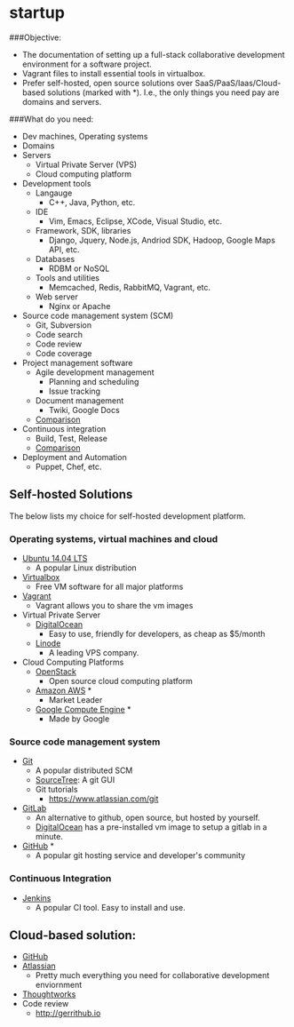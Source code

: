 startup
=======

###Objective:
- The documentation of setting up a full-stack collaborative development environment for a software project.
- Vagrant files to install essential tools in virtualbox.
- Prefer self-hosted, open source solutions over SaaS/PaaS/Iaas/Cloud-based solutions (marked with *). I.e., the only things you need pay are domains and servers.

###What do you need:
- Dev machines, Operating systems
- Domains
- Servers
    - Virtual Private Server (VPS)
    - Cloud computing platform
- Development tools
    - Langauge
        - C++, Java, Python, etc.
    - IDE
        - Vim, Emacs, Eclipse, XCode, Visual Studio, etc.
    - Framework, SDK, libraries
        - Django, Jquery, Node.js, Andriod SDK, Hadoop, Google Maps API, etc.
    - Databases
        - RDBM or NoSQL
    - Tools and utilities
        - Memcached, Redis, RabbitMQ, Vagrant, etc.
    - Web server
        - Nginx or Apache
- Source code management system (SCM)
    - Git, Subversion
    - Code search
    - Code review
    - Code coverage
- Project management software
    - Agile development management
        - Planning and scheduling
        - Issue tracking
    - Document management
        - Twiki, Google Docs
    - [Comparison](http://en.wikipedia.org/wiki/Comparison_of_project_management_software)
- Continuous integration
    - Build, Test, Release
    - [Comparison](http://en.wikipedia.org/wiki/Comparison_of_continuous_integration_software)
- Deployment and Automation
    - Puppet, Chef, etc.


## Self-hosted Solutions

The below lists my choice for self-hosted development platform.

### Operating systems, virtual machines and cloud
- [Ubuntu 14.04 LTS](http://www.ubuntu.com)
    - A popular Linux distribution
- [Virtualbox](http://www.virtualbox.org)
    - Free VM software for all major platforms
- [Vagrant](http://www.vagrantup.com)
    - Vagrant allows you to share the vm images
- Virtual Private Server
    - [DigitalOcean](https://www.digitalocean.com/?refcode=0b59220c73df)
        - Easy to use, friendly for developers, as cheap as $5/month
    - [Linode](http://linode.com)
        - A leading VPS company.
- Cloud Computing Platforms
    - [OpenStack](http://openstack.org)
        - Open source cloud computing platform
    - [Amazon AWS](http://aws.amazon.com) *
        - Market Leader
    - [Google Compute Engine](https://cloud.google.com/products/compute-engine) *
        - Made by Google

### Source code management system
- [Git](http://git-scm.com)
    - A popular distributed SCM
    - [SourceTree](http://www.sourcetreeapp.com): A git GUI
    - Git tutorials
        - https://www.atlassian.com/git
- [GitLab](http://www.gitlab.com)
    - An alternative to github, open source, but hosted by yourself.
    - [DigitalOcean](https://www.digitalocean.com/community/tutorials/how-to-use-the-gitlab-one-click-install-image-to-manage-git-repositories) has a pre-installed vm image to setup a gitlab in a minute.
- [GitHub](http://www.github.com) *
    - A popular git hosting service and developer's community

### Continuous Integration
- [Jenkins](http://jenkins-ci.org/)
    - A popular CI tool. Easy to install and use.


## Cloud-based solution:
- [GitHub](http://github.com)
- [Atlassian](https://www.atlassian.com)
    - Pretty much everything you need for collaborative development enviornment
- [Thoughtworks](http://thoughtworks.com)
- Code review
    - http://gerrithub.io
